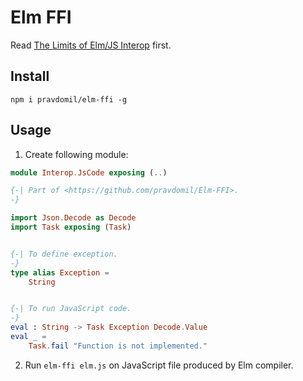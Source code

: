 # Elm FFI

Read [The Limits of Elm/JS Interop](https://guide.elm-lang.org/interop/limits.html) first.

## Install

`npm i pravdomil/elm-ffi -g`

## Usage

1. Create following module:

```elm
module Interop.JsCode exposing (..)

{-| Part of <https://github.com/pravdomil/Elm-FFI>.
-}

import Json.Decode as Decode
import Task exposing (Task)


{-| To define exception.
-}
type alias Exception =
    String


{-| To run JavaScript code.
-}
eval : String -> Task Exception Decode.Value
eval _ =
    Task.fail "Function is not implemented."
```

2. Run `elm-ffi elm.js` on JavaScript file produced by Elm compiler.
